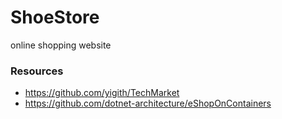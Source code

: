 # ShoeStore

online shopping website

### Resources

* https://github.com/yigith/TechMarket
* https://github.com/dotnet-architecture/eShopOnContainers